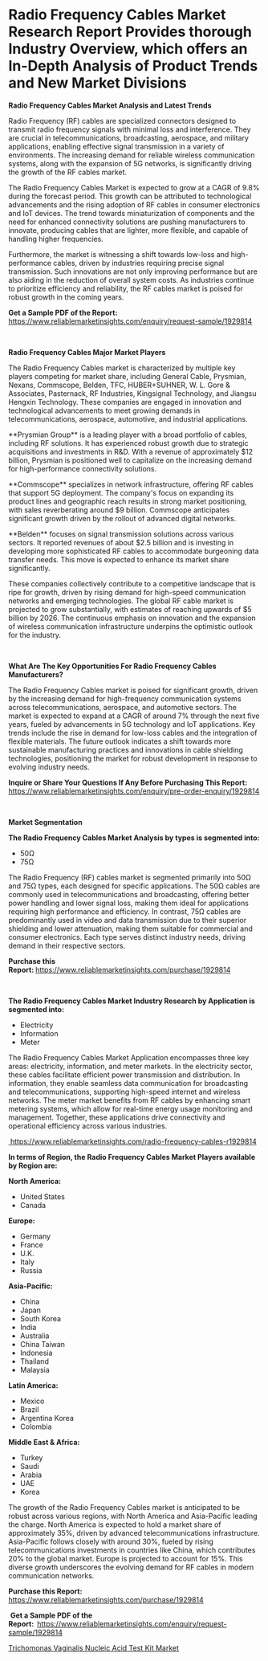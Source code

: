<p><h1>Radio Frequency Cables Market Research Report Provides thorough Industry Overview, which offers an In-Depth Analysis of Product Trends and New Market Divisions</h1></p><p><strong>Radio Frequency Cables Market Analysis and Latest Trends</strong></p>
<p><p>Radio Frequency (RF) cables are specialized connectors designed to transmit radio frequency signals with minimal loss and interference. They are crucial in telecommunications, broadcasting, aerospace, and military applications, enabling effective signal transmission in a variety of environments. The increasing demand for reliable wireless communication systems, along with the expansion of 5G networks, is significantly driving the growth of the RF cables market.</p><p>The Radio Frequency Cables Market is expected to grow at a CAGR of 9.8% during the forecast period. This growth can be attributed to technological advancements and the rising adoption of RF cables in consumer electronics and IoT devices. The trend towards miniaturization of components and the need for enhanced connectivity solutions are pushing manufacturers to innovate, producing cables that are lighter, more flexible, and capable of handling higher frequencies.</p><p>Furthermore, the market is witnessing a shift towards low-loss and high-performance cables, driven by industries requiring precise signal transmission. Such innovations are not only improving performance but are also aiding in the reduction of overall system costs. As industries continue to prioritize efficiency and reliability, the RF cables market is poised for robust growth in the coming years.</p></p>
<p><strong>Get a Sample PDF of the Report:&nbsp;</strong> <a href="https://www.reliablemarketinsights.com/enquiry/request-sample/1929814?utm_campaign=2642&utm_medium=2&utm_source=Github&utm_content=ia&utm_term=29032025&utm_id=radio-frequency-cables">https://www.reliablemarketinsights.com/enquiry/request-sample/1929814</a></p>
<p>&nbsp;</p>
<p><strong>Radio Frequency Cables Major Market Players</strong></p>
<p><p>The Radio Frequency Cables market is characterized by multiple key players competing for market share, including General Cable, Prysmian, Nexans, Commscope, Belden, TFC, HUBER+SUHNER, W. L. Gore & Associates, Pasternack, RF Industries, Kingsignal Technology, and Jiangsu Hengxin Technology. These companies are engaged in innovation and technological advancements to meet growing demands in telecommunications, aerospace, automotive, and industrial applications.</p><p>**Prysmian Group** is a leading player with a broad portfolio of cables, including RF solutions. It has experienced robust growth due to strategic acquisitions and investments in R&D. With a revenue of approximately $12 billion, Prysmian is positioned well to capitalize on the increasing demand for high-performance connectivity solutions.</p><p>**Commscope** specializes in network infrastructure, offering RF cables that support 5G deployment. The company's focus on expanding its product lines and geographic reach results in strong market positioning, with sales reverberating around $9 billion. Commscope anticipates significant growth driven by the rollout of advanced digital networks.</p><p>**Belden** focuses on signal transmission solutions across various sectors. It reported revenues of about $2.5 billion and is investing in developing more sophisticated RF cables to accommodate burgeoning data transfer needs. This move is expected to enhance its market share significantly.</p><p>These companies collectively contribute to a competitive landscape that is ripe for growth, driven by rising demand for high-speed communication networks and emerging technologies. The global RF cable market is projected to grow substantially, with estimates of reaching upwards of $5 billion by 2026. The continuous emphasis on innovation and the expansion of wireless communication infrastructure underpins the optimistic outlook for the industry.</p></p>
<p>&nbsp;</p>
<p><strong>What Are The Key Opportunities For Radio Frequency Cables Manufacturers?</strong></p>
<p><p>The Radio Frequency Cables market is poised for significant growth, driven by the increasing demand for high-frequency communication systems across telecommunications, aerospace, and automotive sectors. The market is expected to expand at a CAGR of around 7% through the next five years, fueled by advancements in 5G technology and IoT applications. Key trends include the rise in demand for low-loss cables and the integration of flexible materials. The future outlook indicates a shift towards more sustainable manufacturing practices and innovations in cable shielding technologies, positioning the market for robust development in response to evolving industry needs.</p></p>
<p><strong>Inquire or Share Your Questions If Any Before Purchasing This Report:</strong> <a href="https://www.reliablemarketinsights.com/enquiry/pre-order-enquiry/1929814?utm_campaign=2642&utm_medium=2&utm_source=Github&utm_content=ia&utm_term=29032025&utm_id=radio-frequency-cables">https://www.reliablemarketinsights.com/enquiry/pre-order-enquiry/1929814</a></p>
<p>&nbsp;</p>
<p><strong>Market Segmentation</strong></p>
<p><strong>The Radio Frequency Cables Market Analysis by types is segmented into:</strong></p>
<p><ul><li>50Ω</li><li>75Ω</li></ul></p>
<p><p>The Radio Frequency (RF) cables market is segmented primarily into 50Ω and 75Ω types, each designed for specific applications. The 50Ω cables are commonly used in telecommunications and broadcasting, offering better power handling and lower signal loss, making them ideal for applications requiring high performance and efficiency. In contrast, 75Ω cables are predominantly used in video and data transmission due to their superior shielding and lower attenuation, making them suitable for commercial and consumer electronics. Each type serves distinct industry needs, driving demand in their respective sectors.</p></p>
<p><strong>Purchase this Report:&nbsp;</strong><a href="https://www.reliablemarketinsights.com/purchase/1929814?utm_campaign=2642&utm_medium=2&utm_source=Github&utm_content=ia&utm_term=29032025&utm_id=radio-frequency-cables">https://www.reliablemarketinsights.com/purchase/1929814</a></p>
<p>&nbsp;</p>
<p><strong>The Radio Frequency Cables Market Industry Research by Application is segmented into:</strong></p>
<p><ul><li>Electricity</li><li>Information</li><li>Meter</li></ul></p>
<p><p>The Radio Frequency Cables Market Application encompasses three key areas: electricity, information, and meter markets. In the electricity sector, these cables facilitate efficient power transmission and distribution. In information, they enable seamless data communication for broadcasting and telecommunications, supporting high-speed internet and wireless networks. The meter market benefits from RF cables by enhancing smart metering systems, which allow for real-time energy usage monitoring and management. Together, these applications drive connectivity and operational efficiency across various industries.</p></p>
<p><a href="https://www.reliablemarketinsights.com/radio-frequency-cables-r1929814?utm_campaign=2642&utm_medium=2&utm_source=Github&utm_content=ia&utm_term=29032025&utm_id=radio-frequency-cables">&nbsp;https://www.reliablemarketinsights.com/radio-frequency-cables-r1929814</a></p>
<p><strong>In terms of Region, the Radio Frequency Cables Market Players available by Region are:</strong></p>
<p>
    <p> <strong> North America: </strong>
        <ul>
            <li>United States</li>
            <li>Canada</li>
        </ul>
        </p> 
    <p> <strong> Europe: </strong>
        <ul>
            <li>Germany</li>
            <li>France</li>
            <li>U.K.</li>
            <li>Italy</li>
            <li>Russia</li>
        </ul>
        </p> 
    <p> <strong> Asia-Pacific: </strong>
        <ul>
            <li>China</li>
            <li>Japan</li>
            <li>South Korea</li>
            <li>India</li>
            <li>Australia</li>
            <li>China Taiwan</li>
            <li>Indonesia</li>
            <li>Thailand</li>
            <li>Malaysia</li>
        </ul>
        </p> 
    <p> <strong> Latin America: </strong>
        <ul>
            <li>Mexico</li>
            <li>Brazil</li>
            <li>Argentina Korea</li>
            <li>Colombia</li>
        </ul>
        </p> 
    <p> <strong> Middle East & Africa: </strong>
        <ul>
            <li>Turkey</li>
            <li>Saudi</li>
            <li>Arabia</li>
            <li>UAE</li>
            <li>Korea</li>
        </ul>
    </p>
    </p>
<p><p>The growth of the Radio Frequency Cables market is anticipated to be robust across various regions, with North America and Asia-Pacific leading the charge. North America is expected to hold a market share of approximately 35%, driven by advanced telecommunications infrastructure. Asia-Pacific follows closely with around 30%, fueled by rising telecommunications investments in countries like China, which contributes 20% to the global market. Europe is projected to account for 15%. This diverse growth underscores the evolving demand for RF cables in modern communication networks.</p></p>
<p><strong>Purchase this Report: </strong><a href="https://www.reliablemarketinsights.com/purchase/1929814?utm_campaign=2642&utm_medium=2&utm_source=Github&utm_content=ia&utm_term=29032025&utm_id=radio-frequency-cables">https://www.reliablemarketinsights.com/purchase/1929814</a></p>
<p>&nbsp;<strong>Get a Sample PDF of the Report:&nbsp;&nbsp;</strong><a href="https://www.reliablemarketinsights.com/enquiry/request-sample/1929814?utm_campaign=2642&utm_medium=2&utm_source=Github&utm_content=ia&utm_term=29032025&utm_id=radio-frequency-cables">https://www.reliablemarketinsights.com/enquiry/request-sample/1929814</a></p>
<p><strong></strong></p>
<p><p><a href="https://github.com/stephaniwo144/Market-Research-Report-List-1/blob/main/trichomonas-vaginalis-nucleic-acid-test-kit-market.md?utm_campaign=2642&utm_medium=2&utm_source=Github&utm_content=ia&utm_term=29032025&utm_id=radio-frequency-cables">Trichomonas Vaginalis Nucleic Acid Test Kit Market</a></p></p>